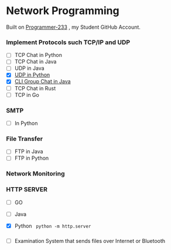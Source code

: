 # Network Programming
Built on [Programmer-233](https://github.com/programmer-233) , my Student GitHub Account.

### Implement Protocols such TCP/IP and UDP
- [ ]  TCP Chat in Python
- [ ]  TCP Chat in Java
- [ ]  UDP in Java
- [X]  [UDP in Python](https://github.com/programmer-233/udp_py_chat)
- [x]  [CLI Group Chat in Java](https://github.com/programmer-233/GroupChat)
- [ ]  TCP Chat in Rust
- [ ]  TCP in Go

### SMTP 
- [ ]  In Python
  
### File Transfer
- [ ] FTP in Java
- [ ] FTP in Python 
### Network Monitoring

### HTTP SERVER
- [ ]  GO
- [ ]  Java
- [X]  Python ` python -m http.server`


###
- [ ]  Examination System that sends files over Internet or Bluetooth

